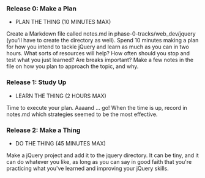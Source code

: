 ### Release 0: Make a Plan

* PLAN THE THING (10 MINUTES MAX)

Create a Markdown file called notes.md in phase-0-tracks/web_dev/jquery (you'll have to create the directory as well). Spend 10 minutes making a plan for how you intend to tackle jQuery and learn as much as you can in two hours. What sorts of resources will help? How often should you stop and test what you just learned? Are breaks important? Make a few notes in the file on how you plan to approach the topic, and why.

### Release 1: Study Up
* LEARN THE THING (2 HOURS MAX)

Time to execute your plan. Aaaand ... go! When the time is up, record in notes.md which strategies seemed to be the most effective.

### Release 2: Make a Thing
* DO THE THING (45 MINUTES MAX)

Make a jQuery project and add it to the jquery directory. It can be tiny, and it can do whatever you like, as long as you can say in good faith that you're practicing what you've learned and improving your jQuery skills.